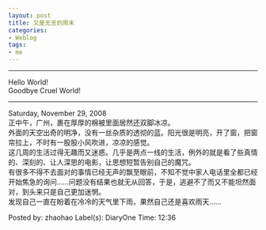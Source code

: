 ```yaml
---
layout: post
title: 又是无言的周末
categories:
- Weblog
tags:
- me
---
```

**********
Hello World!    
Goodbye Cruel World!
**********
Saturday, November 29, 2008    
正中午，广州，裹在厚厚的棉被里面居然还双脚冰凉。    
外面的天空出奇的明净，没有一丝杂质的透彻的蓝。阳光很是明亮，开了窗，把窗帘拉上，不时有一股股小风吹进，凉凉的感觉。    
这几周的生活过得无趣而又迷惑。几乎是两点一线的生活，例外的就是看了些真情的、深刻的、让人深思的电影，让思想短暂告别自己的魔咒。    
有很多不得不去面对的事情已经无声的飘至眼前，不知不觉中家人电话里全都已经开始焦急的询问……问题没有结果也就无从回答，于是，逃避不了而又不能坦然面对，到头来只是自己更加迷惘。    
发现自己一直在盼着在冷冷的天气里下雨，果然自己还是喜欢雨天……    
  
Posted by: zhaohao Label(s): DiaryOne Time: 12:36